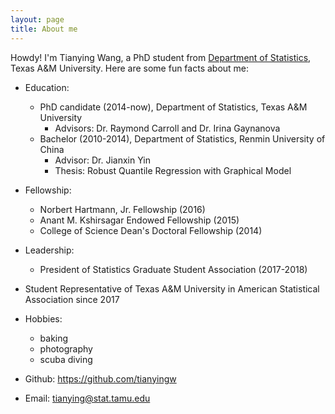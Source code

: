 ```yaml
---
layout: page
title: About me
---
```


Howdy! I'm Tianying Wang, a PhD student from [Department of Statistics](https://www.stat.tamu.edu), Texas A&M University. Here are some fun facts about me:

- Education:
   - PhD candidate (2014-now), Department of Statistics, Texas A&M University
       - Advisors: Dr. Raymond Carroll and Dr. Irina Gaynanova
   - Bachelor (2010-2014), Department of Statistics, Renmin University of China
       - Advisor: Dr. Jianxin Yin
       - Thesis: Robust Quantile Regression with Graphical Model

- Fellowship: 
   - Norbert Hartmann, Jr. Fellowship (2016)
   - Anant M. Kshirsagar Endowed Fellowship (2015)
   - College of Science Dean's Doctoral Fellowship (2014)
   
   
- Leadership: 
   - President of Statistics Graduate Student Association (2017-2018)

- Student Representative of Texas A&M University in American Statistical Association since 2017

- Hobbies: 
   - baking
   - photography 
   - scuba diving


- Github: https://github.com/tianyingw

- Email: tianying@stat.tamu.edu


